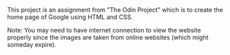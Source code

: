 This project is an assignment from "The Odin Project" which is to create the home page of Google using HTML and CSS.

Note: You may need to have internet connection to view the website properly since the images are taken
from online websites (which might someday expire).
